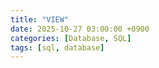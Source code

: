 ```yaml
---
title: "VIEW"
date: 2025-10-27 03:00:00 +0900
categories: [Database, SQL]
tags: [sql, database]
---
```

